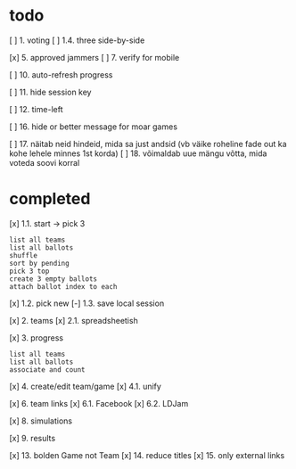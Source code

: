 # todo
[ ] 1. voting
[ ] 1.4. three side-by-side

[x] 5. approved jammers
[ ] 7. verify for mobile

[ ] 10. auto-refresh progress

[ ] 11. hide session key

[ ] 12. time-left

[ ] 16. hide or better message for moar games

[ ] 17. näitab neid hindeid, mida sa just andsid (vb väike roheline fade out ka kohe lehele minnes 1st korda)
[ ] 18. võimaldab uue mängu võtta, mida voteda soovi korral

# completed

[x] 1.1. start -> pick 3

    list all teams
    list all ballots
    shuffle
    sort by pending
    pick 3 top
    create 3 empty ballots
    attach ballot index to each

[x] 1.2. pick new
[-] 1.3. save local session 

[x] 2. teams
[x] 2.1. spreadsheetish

[x] 3. progress

    list all teams
    list all ballots
    associate and count

[x] 4. create/edit team/game
[x] 4.1. unify

[x] 6. team links
[x] 6.1. Facebook
[x] 6.2. LDJam

[x] 8. simulations

[x] 9. results

[x] 13. bolden Game not Team
[x] 14. reduce titles
[x] 15. only external links